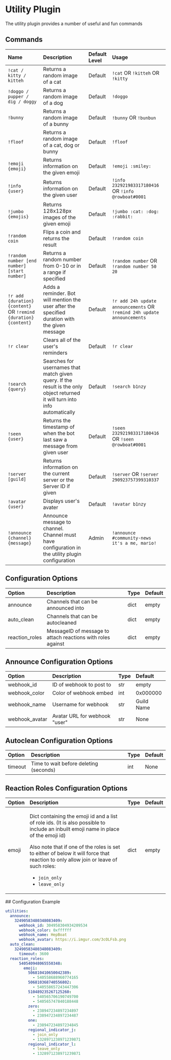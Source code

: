 # Utility Plugin

The utility plugin provides a number of useful and fun commands

## Commands

| Name | Description | Default Level | Usage |
| :--- | :--- | :--- | :--- |
| `!cat / kitty / kitteh` | Returns a random image of a cat | Default | `!cat` OR `!kitteh` OR `!kitty` |
| `!doggo / pupper / dig / doggy` | Returns a random image of a dog | Default | `!doggo` |
| `!bunny` | Returns a random image of a bunny | Default | `!bunny` OR `!bunbun` |
| `!floof` | Returns a random image of a cat, dog or bunny | Default | `!floof` |
| `!emoji {emoji}` | Returns information on the given emoji | Default | `!emoji :smiley:` |
| `!info {user}` | Returns information on the given user | Default | `!info 232921983317180416` OR `!info @rowboat#0001` |
| `!jumbo {emojis}` | Returns 128x128px images of the given emoji | Default | `!jumbo :cat: :dog: :rabbit:` |
| `!random coin` | Flips a coin and returns the result | Default | `!random coin` |
| `!random number [end number] [start number]` | Returns a random number from 0-10 or in a range if specified | Default | `!random number` OR `!random number 50 20` |
| `!r add {duration} {content}` OR `!remind {duration} {content}` | Adds a reminder. Bot will mention the user after the specified duration with the given message | Default | `!r add 24h update announcements` OR `!remind 24h update announcements` |
| `!r clear` | Clears all of the user's reminders | Default | `!r clear` |
| `!search {query}` | Searches for usernames that match given query. If the result is the only object returned it will turn into info automatically | Default | `!search b1nzy` |
| `!seen {user}` | Returns the timestamp of when the bot last saw a message from given user | Default | `!seen 232921983317180416` OR `!seen @rowboat#0001` |
| `!server [guild]` | Returns information on the current server or the Server ID if given | Default | `!server` OR `!server 290923757399310337` |
| `!avatar {user}` | Displays user's avater | Default | `!avatar b1nzy` |
| `!announce {channel} {message}` | Announce message to channel. Channel must have configuration in the utility plugin configuration | Admin | `!announce #community-news it's a me, mario!` |

## Configuration Options

| Option | Description | Type | Default |
| :--- | :--- | :--- | :--- |
| announce | Channels that can be announced into | dict | empty |
| auto\_clean | Channels that can be autocleaned | dict | empty |
| reaction\_roles | MessageID of message to attach reactions with roles against | dict | empty |

## Announce Configuration Options

| Option | Description | Type | Default |
| :--- | :--- | :--- | :--- |
| webhook\_id | ID of webhook to post to | str | empty |
| webhook\_color | Color of webhook embed | int | 0x000000 |
| webhook\_name | Username for webhook | str | Guild Name |
| webhook\_avatar | Avatar URL for webhook "user" | str | None |

## Autoclean  Configuration Options

| Option | Description | Type | Default |
| :--- | :--- | :--- | :--- |
| timeout | Time to wait before deleting \(seconds\) | int | None |

## Reaction Roles Configuration Options

<table>
  <thead>
    <tr>
      <th style="text-align:left">Option</th>
      <th style="text-align:left">Description</th>
      <th style="text-align:left">Type</th>
      <th style="text-align:left">Default</th>
    </tr>
  </thead>
  <tbody>
    <tr>
      <td style="text-align:left">emoji</td>
      <td style="text-align:left">
        <p>Dict containing the emoji id and a list of role ids. (It is also possible
          to include an inbuilt emoji name in place of the emoji id)</p>
        <p>Also note that if one of the roles is set to either of below it will force
          that reaction to only allow join or leave of such roles:</p>
        <ul>
          <li><code>join_only</code>
          </li>
          <li><code>leave_only</code>
          </li>
        </ul>
      </td>
      <td style="text-align:left">dict</td>
      <td style="text-align:left">empty</td>
    </tr>
  </tbody>
</table>## Configuration Example

```yaml
utilities:
  announce:
    32490583480348083409:
      webhook_id: 304958304934209534
      webhook_color: 0xffffff
      webhook_name: HepBoat
      webhook_avatar: https://i.imgur.com/3cOLFsb.png
  auto_clean:
    32490583480348083409:
      timeout: 3600
  reaction_roles:
      540540948065550348:
        emoji:
          506810410650042389:
            - 540558688960774165
          506810368740556802:
            - 540558657243447306
          510489235267125260: 
            - 540565706190749700
            - 540565747840188448
          zero:
            - 238947234897234897
            - 238947234897234487
          one:
            - 238947234897234845
          regional_indicator_j:
            - join_only
            - 1328971238971239871
          regional_indicator_l:
            - leave_only
            - 1328971238971239871
```